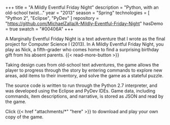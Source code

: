 +++
title = "A Mildly Eventful Friday Night"
description = "Python, with an old-school twist…"
year = "2013"
season = "Spring"
technologies = [
  "Python 2",
  "Eclipse",
  "PyDev"
]
repository = "https://github.com/MichaelZalla/A-Mildly-Eventful-Friday-Night"
hasDemo = true
swatch = "#00406A"
+++

A Marginally Eventful Friday Night is a text adventure that I wrote as the final project for Computer Science I (2013). In A Mildly Eventful Friday Night, you play as Nick, a fifth-grader who comes home to find a surprising birthday gift from his absent parents. {{< read-more-button >}}

Taking design cues from old-school text adventures, the game allows the player to progress through the story by entering commands to explore new areas, add items to their inventory, and solve the game as a stateful puzzle.

The source code is written to run through the Python 2.7 interpreter, and was developed using the Eclipse and PyDev IDEs. Game data, including commands, item descriptions, and narrative, is stored as JSON and read by the game.

Click {{< href "attachments/*" "here" >}} to download and play your own copy of the game.
